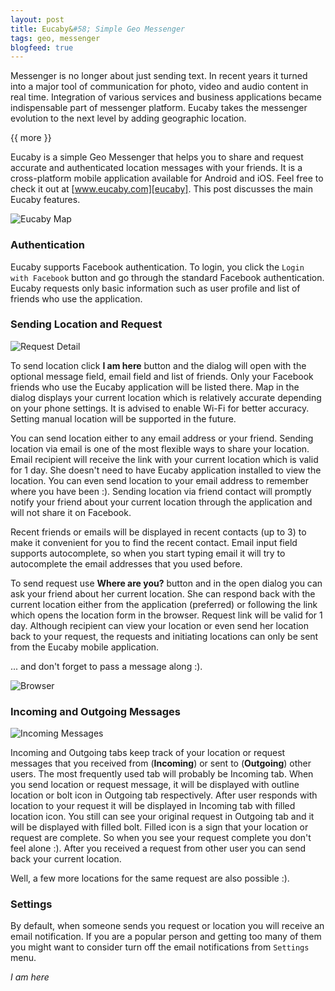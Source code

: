 ```yaml
---
layout: post
title: Eucaby&#58; Simple Geo Messenger
tags: geo, messenger
blogfeed: true
---
```


Messenger is no longer about just sending text. In recent years it turned into a major tool of communication for photo, video and audio content in real time. Integration of various services and business applications became indispensable part of messenger platform. Eucaby takes the messenger evolution to the next level by adding geographic location.

{{ more }}

Eucaby is a simple Geo Messenger that helps you to share and request accurate and authenticated location messages with your friends. It is a cross-platform mobile application available for Android and iOS. Feel free to check it out at [www.eucaby.com][eucaby]. This post discusses the main Eucaby features.

![Eucaby Map][img-map]

### Authentication

Eucaby supports Facebook authentication. To login, you click the `Login with Facebook` button and go through the standard Facebook authentication. Eucaby requests only basic information such as user profile and list of friends who use the application.

### Sending Location and Request

![Request Detail][img-request]

To send location click **I am here** button and the dialog will open with the optional message field, email field and list of friends. Only your Facebook friends who use the Eucaby application will be listed there. Map in the dialog displays your current location which is relatively accurate depending on your phone settings. It is advised to enable Wi-Fi for better accuracy. Setting manual location will be supported in the future.

You can send location either to any email address or your friend. Sending location via email is one of the most flexible ways to share your location. Email recipient will receive the link with your current location which is valid for 1 day. She doesn't need to have Eucaby application installed to view the location. You can even send location to your email address to remember where you have been :). Sending location via friend contact will promptly notify your friend about your current location through the application and will not share it on Facebook.

Recent friends or emails will be displayed in recent contacts (up to 3) to make it  convenient for you to find the recent contact. Email input field supports autocomplete, so when you start typing email it will try to autocomplete the email addresses that you used before.

To send request use **Where are you?** button and in the open dialog you can ask your friend about her current location. She can respond back with the current location either from the application (preferred) or following the link which opens the location form in the browser. Request link will be valid for 1 day. Although recipient can view your location or even send her location back to your request, the requests and initiating locations can only be sent from the Eucaby mobile application. 

... and don't forget to pass a message along :).

![Browser][img-browser]

### Incoming and Outgoing Messages

![Incoming Messages][img-incoming]

Incoming and Outgoing tabs keep track of your location or request messages that you received from (**Incoming**) or sent to (**Outgoing**) other users. The most frequently used tab will probably be Incoming tab. When you send location or request message, it will be displayed with outline location or bolt icon in Outgoing tab respectively. After user responds with location to your request it will be displayed in Incoming tab with filled location icon. You still can see your original request in Outgoing tab and it will be displayed with filled bolt. Filled icon is a sign that your location or request are complete. So when you see your request complete you don't feel alone :). After you received a request from other user you can send back your current location.

Well, a few more locations for the same request are also possible :). 

### Settings

By default, when someone sends you request or location you will receive an email notification. If you are a popular person and getting too many of them you might want to consider turn off the email notifications from `Settings` menu.

*I am here*

[eucaby]: https://www.eucaby.com
[img-logo]: /img/eucaby_messenger/index.png
[img-map]: /img/eucaby_messenger/map.png
[img-incoming]: /img/eucaby_messenger/incoming.png
[img-request]: /img/eucaby_messenger/request.png
[img-browser]: /img/eucaby_messenger/browser.png
